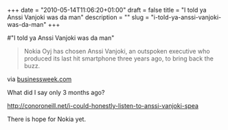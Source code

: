 +++
date = "2010-05-14T11:06:20+01:00"
draft = false
title = "I told ya Anssi Vanjoki was da man"
description = ""
slug = "i-told-ya-anssi-vanjoki-was-da-man"
+++

#"I told ya Anssi Vanjoki was da man"


 <div class="posterous_bookmarklet_entry">
 <blockquote class="posterous_short_quote">Nokia Oyj has chosen Anssi Vanjoki, an outspoken executive who produced its last hit smartphone three years ago, to bring back the buzz.</blockquote>

<div class="posterous_quote_citation">via <a href="http://www.businessweek.com/news/2010-05-11/nokia-goes-back-to-the-future-in-attempt-to-topple-iphone.html">businessweek.com</a></div>
 <p>What did I say only 3 months ago?
</p><p><a href="http://conoroneill.net/i-could-honestly-listen-to-anssi-vanjoki-spea">http://conoroneill.net/i-could-honestly-listen-to-anssi-vanjoki-spea</a>
</p><p>There is hope for Nokia yet.</p></div>
 